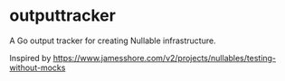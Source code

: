 # outputtracker

A Go output tracker for creating Nullable infrastructure.

Inspired by https://www.jamesshore.com/v2/projects/nullables/testing-without-mocks
